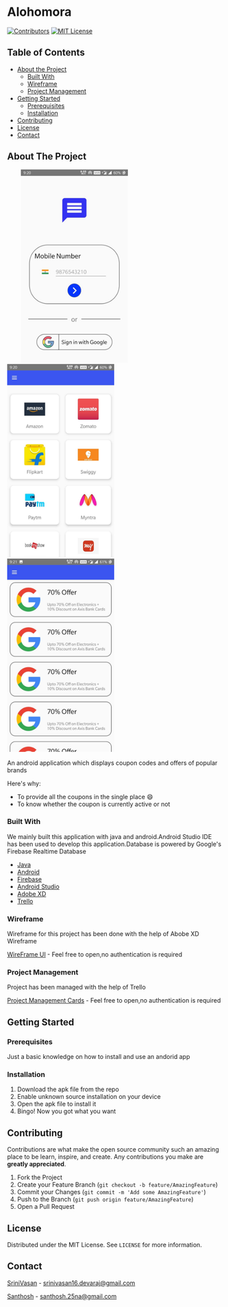 # Alohomora


[![Contributors][contributors-shield]][contributors-url]
[![MIT License][license-shield]][license-url]





<!-- TABLE OF CONTENTS -->
## Table of Contents

* [About the Project](#about-the-project)
  * [Built With](#built-with)
  * [Wireframe](#wireframe)
  * [Project Management](#project-management)
* [Getting Started](#getting-started)
  * [Prerequisites](#prerequisites)
  * [Installation](#installation)
* [Contributing](#contributing)
* [License](#license)
* [Contact](#contact)



<!-- ABOUT THE PROJECT -->
## About The Project

&nbsp;&nbsp;&nbsp;&nbsp;&nbsp;&nbsp;&nbsp;&nbsp;<img src="images/1.jpg" alt="Logo" width="250" height="450">&nbsp;&nbsp;&nbsp;&nbsp;&nbsp;&nbsp;&nbsp;&nbsp;<img src="images/3.jpg" alt="Logo" width="250" height="450">&nbsp;&nbsp;&nbsp;&nbsp;&nbsp;&nbsp;&nbsp;&nbsp;<img src="images/2.jpg" alt="Logo" width="250" height="450">


An android application which displays coupon codes and offers of popular brands

Here's why:
* To provide all the coupons in the single place :smile:
* To know whether the coupon is currently active or not

### Built With
We mainly built this application with java and android.Android Studio IDE has been used to develop this application.Database is powered by Google's Firebase Realtime Database
* [Java](https://www.java.com/en/)
* [Android](https://developer.android.com/)
* [Firebase](https://firebase.google.com/)
* [Android Studio](https://developer.android.com/studio)
* [Adobe XD](https://www.adobe.com/in/products/xd.html)
* [Trello](https://trello.com/en)

### Wireframe
Wireframe for this project has been done with the help of Abobe XD Wireframe

[WireFrame UI](https://xd.adobe.com/view/cd121bf8-c69c-448c-7b4d-83ce4e44b24c-bb23/) - Feel free to open,no authentication is required


### Project Management
Project has been managed with the help of Trello

[Project Management Cards](https://trello.com/c/cwWKJJIO/1-ui-design) - Feel free to open,no authentication is required


<!-- GETTING STARTED -->
## Getting Started

### Prerequisites

Just a basic knowledge on how to install and use an andorid app

### Installation

1. Download the apk file from the repo
2. Enable unknown source installation on your device
3. Open the apk file to install it
4. Bingo! Now you got what you want

<!-- CONTRIBUTING -->
## Contributing

Contributions are what make the open source community such an amazing place to be learn, inspire, and create. Any contributions you make are **greatly appreciated**.

1. Fork the Project
2. Create your Feature Branch (`git checkout -b feature/AmazingFeature`)
3. Commit your Changes (`git commit -m 'Add some AmazingFeature'`)
4. Push to the Branch (`git push origin feature/AmazingFeature`)
5. Open a Pull Request


<!-- LICENSE -->
## License

Distributed under the MIT License. See `LICENSE` for more information.



<!-- CONTACT -->
## Contact

[SriniVasan](https://github.com/srinivasan-devaraj) - srinivasan16.devaraj@gmail.com

[Santhosh](https://github.com/santhosh2514) - santhosh.25na@gmail.com


<!-- MARKDOWN LINKS & IMAGES -->
<!-- https://www.markdownguide.org/basic-syntax/#reference-style-links -->
[contributors-shield]: https://img.shields.io/github/contributors/othneildrew/Best-README-Template.svg?style=flat-square
[contributors-url]: https://github.com/mudivizhi/Alohomora/graphs/contributors
[issues-url]: https://github.com/othneildrew/Best-README-Template/issues
[license-shield]: https://img.shields.io/github/license/othneildrew/Best-README-Template.svg?style=flat-square
[license-url]: https://github.com/othneildrew/Best-README-Template/blob/master/LICENSE.txt
[linkedin-shield]: https://img.shields.io/badge/-LinkedIn-black.svg?style=flat-square&logo=linkedin&colorB=555
[product-screenshot]: images/1.jpg
